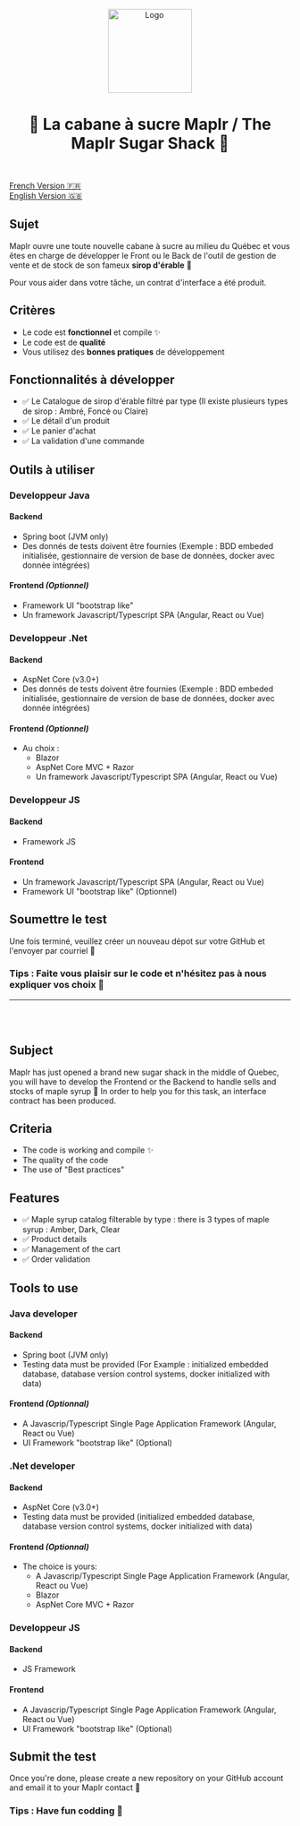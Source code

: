 
<p align="center">
  <a href="https://github.com/Maplr-Community/nodejs-test-hockey-game">
    <img src="https://maplr.co/wp-content/uploads/2022/08/logo-maplr-500px-.png" alt="Logo" height="150">
  </a>
  <h1 align='center'>🍁 La cabane à sucre Maplr / The Maplr Sugar Shack 🍁 </h1>
  <br />
</p>


[French Version 🇫🇷](#french)  
[English Version 🇬🇧](#english)  

<a name="french"/>

## Sujet
Maplr ouvre une toute nouvelle cabane à sucre au milieu du Québec et vous êtes en charge de développer le Front ou le Back de l'outil de gestion de vente et de stock de son fameux <b>sirop d'érable</b> 🍁

Pour vous aider dans votre tâche, un contrat d'interface a été produit.

## Critères
- Le code est <b>fonctionnel</b> et compile ✨
- Le code est de <b>qualité</b>
- Vous utilisez des <b>bonnes pratiques</b> de développement

## Fonctionnalités à développer
- ✅ Le Catalogue de sirop d'érable filtré par type (Il existe plusieurs types de sirop : Ambré, Foncé ou Claire)
- ✅ Le détail d'un produit 
- ✅ Le panier d'achat
- ✅ La validation d'une commande 

## Outils à utiliser

### Developpeur Java 
#### Backend
- Spring boot (JVM only)
- Des donnés de tests doivent être fournies (Exemple : BDD embeded initialisée, gestionnaire de version de base de données, docker avec donnée intégrées)

#### Frontend <i>(Optionnel)</i>
- Framework UI "bootstrap like" 
- Un framework Javascript/Typescript SPA (Angular, React ou Vue)

### Developpeur .Net
#### Backend
- AspNet Core (v3.0+)
- Des donnés de tests doivent être fournies (Exemple : BDD embeded initialisée, gestionnaire de version de base de données, docker avec donnée intégrées)

#### Frontend <i>(Optionnel)</i> 
- Au choix : 
  - Blazor
  - AspNet Core MVC + Razor
  - Un framework Javascript/Typescript SPA (Angular, React ou Vue)

### Developpeur JS
#### Backend
- Framework JS

#### Frontend
- Un framework Javascript/Typescript SPA (Angular, React ou Vue)
- Framework UI "bootstrap like" (Optionnel)


## Soumettre le test
Une fois terminé, veuillez créer un nouveau dépot sur votre GitHub et l'envoyer par courriel 🚀

### Tips : Faite vous plaisir sur le code et n'hésitez pas à nous expliquer vos choix 🎉
___ 
<br>
<br>

<a name="english"/>

## Subject
Maplr has just opened a brand new sugar shack in the middle of Quebec, you will have to develop the Frontend or the Backend to handle sells and stocks of maple syrup 🍁 In order to help you for this task, an interface contract has been produced.

## Criteria
- The code is working and compile ✨
- The quality of the code 
- The use of "Best practices"

## Features
- ✅ Maple syrup catalog filterable by type : there is 3 types of maple syrup : Amber, Dark, Clear
- ✅ Product details
- ✅ Management of the cart  
- ✅ Order validation 

## Tools to use
### Java developer
#### Backend
- Spring boot (JVM only)
- Testing data must be provided (For Example : initialized embedded database, database version control systems, docker initialized with data)

#### Frontend <i>(Optionnal)</i>
- A Javascrip/Typescript Single Page Application Framework (Angular, React ou Vue)
- UI Framework "bootstrap like" (Optional)

### .Net developer
#### Backend
- AspNet Core (v3.0+)
- Testing data must be provided (initialized embedded database, database version control systems, docker initialized with data)

#### Frontend <i>(Optionnal)</i>
- The choice is yours: 
  - A Javascrip/Typescript Single Page Application Framework (Angular, React ou Vue)
  - Blazor
  - AspNet Core MVC + Razor

### Developpeur JS
#### Backend
- JS Framework

#### Frontend
- A Javascrip/Typescript Single Page Application Framework (Angular, React ou Vue)
- UI Framework "bootstrap like" (Optional)
  
## Submit the test
Once you're done, please create a new repository on your GitHub account and email it to your Maplr contact 🚀

### Tips : Have fun codding  🎉
